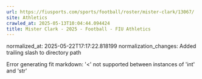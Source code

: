 ```yaml
---
url: https://fiusports.com/sports/football/roster/mister-clark/13067/
site: Athletics
crawled_at: 2025-05-13T10:04:44.094424
title: Mister Clark - 2025 - Football - FIU Athletics
---
```

normalized_at: 2025-05-22T17:17:22.818199
normalization_changes: Added trailing slash to directory path

Error generating fit markdown: '<' not supported between instances of 'int' and 'str'
